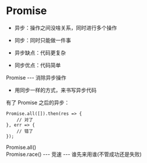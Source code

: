 # Promise
- 异步：操作之间没啥关系，同时进行多个操作
- 同步：同时只能做一件事  

- 异步缺点：代码更复杂
- 同步优点：代码简单  

Promise --- 消除异步操作  
  * 用同步一样的方式，来书写异步代码  

有了 Promise 之后的异步：  
```
Promise.all([]).then(res => {
    // 对了
}, err => {
    // 错了
}); 
``` 
Promise.all()  
Promise.race() --- 竞速 --- 谁先来用谁(不管成功还是失败)  

